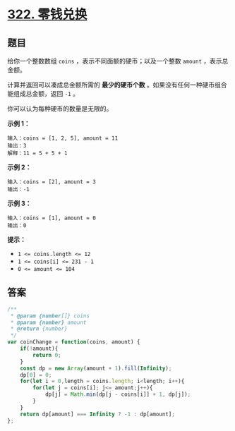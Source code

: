 # [322. 零钱兑换](https://leetcode.cn/problems/coin-change/)

## 题目

给你一个整数数组 `coins` ，表示不同面额的硬币；以及一个整数 `amount` ，表示总金额。

计算并返回可以凑成总金额所需的 **最少的硬币个数** 。如果没有任何一种硬币组合能组成总金额，返回 `-1` 。

你可以认为每种硬币的数量是无限的。

**示例 1：**

```
输入：coins = [1, 2, 5], amount = 11
输出：3 
解释：11 = 5 + 5 + 1
```

**示例 2：**

```
输入：coins = [2], amount = 3
输出：-1
```

**示例 3：**

```
输入：coins = [1], amount = 0
输出：0
```

 

**提示：**

-   `1 <= coins.length <= 12`
-   `1 <= coins[i] <= 231 - 1`
-   `0 <= amount <= 104`

## 答案

```js
/**
 * @param {number[]} coins
 * @param {number} amount
 * @return {number}
 */
var coinChange = function(coins, amount) {
    if(!amount){
        return 0;
    }
    const dp = new Array(amount + 1).fill(Infinity);
    dp[0] = 0;
    for(let i = 0,length = coins.length; i<length; i++){
        for(let j = coins[i]; j<= amount;j++){
            dp[j] = Math.min(dp[j - coins[i]] + 1, dp[j]);
        }
    }
    return dp[amount] === Infinity ? -1 : dp[amount];
};
```


